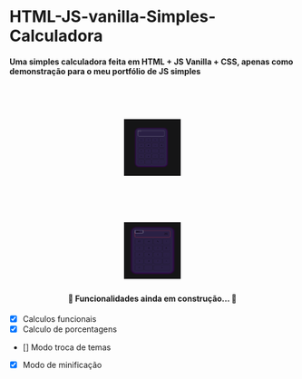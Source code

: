 <h1> HTML-JS-vanilla-Simples-Calculadora </h1>

<h4> Uma simples calculadora feita em HTML + JS Vanilla + CSS, apenas como demonstração para o meu portfólio de JS simples <h4>

<br>
	
<h1 align="center">
  <img style="width: 100px; height: 100px" alt="Imagem demonstração" title="Demonstração de Front-End" src="./images/image1.png" />
</h1>

<br>

<h1 align="center">
  <img style="width: 100px; height: 100px" alt="Imagem demonstração" title="Demonstração de Front-End" src="./images/image2.png" />
</h1>



<h4 align="center"> 
	🚧  Funcionalidades ainda em construção...  🚧
</h4>

- [x] Calculos funcionais
- [x] Calculo de porcentagens
- [] Modo troca de temas
- [x] Modo de minificação
